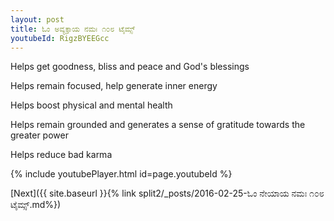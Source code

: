 ```yaml
---
layout: post
title: ಓಂ ಅವ್ಯಕ್ತಾಯ ನಮಃ ೧೦೮ ಟೈಮ್ಸ್
youtubeId: RigzBYEEGcc
---
```

 
 
Helps get goodness, bliss and peace and God's blessings
 
Helps remain focused, help generate inner energy 
 
Helps boost physical and mental health 
 
Helps remain grounded and generates a sense of gratitude towards the greater power 
 
Helps reduce bad karma
 
 
 
 


{% include youtubePlayer.html id=page.youtubeId %}
 
[Next]({{ site.baseurl }}{% link  split2/_posts/2016-02-25-ಓಂ ನೇಯಾಯ ನಮಃ ೧೦೮ ಟೈಮ್ಸ್.md%})
 
